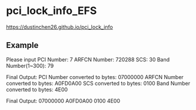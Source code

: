 # pci_lock_info_EFS
https://dustinchen26.github.io/pci_lock_info

## Example
Please input
PCI Number: 7
ARFCN Number: 720288
SCS: 30
Band Number(1~300): 79

Final Output:
PCI Number converted to bytes: 07000000
ARFCN Number converted to bytes: A0FD0A00
SCS converted to bytes: 0100
Band Number converted to bytes: 4E00

Final Output:
07000000 A0FD0A00 0100 4E00
